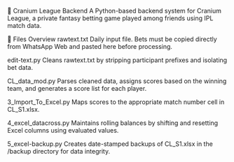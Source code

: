 🧠 Cranium League Backend
A Python-based backend system for Cranium League, a private fantasy betting game played among friends using IPL match data.

📄 Files Overview
rawtext.txt
Daily input file. Bets must be copied directly from WhatsApp Web and pasted here before processing.

edit-text.py
Cleans rawtext.txt by stripping participant prefixes and isolating bet data.

CL_data_mod.py
Parses cleaned data, assigns scores based on the winning team, and generates a score list for each player.

3_Import_To_Excel.py
Maps scores to the appropriate match number cell in CL_S1.xlsx.

4_excel_datacross.py
Maintains rolling balances by shifting and resetting Excel columns using evaluated values.

5_excel-backup.py
Creates date-stamped backups of CL_S1.xlsx in the /backup directory for data integrity.

